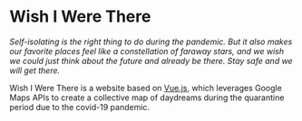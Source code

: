 # Wish I Were There
_Self-isolating is the right thing to do during the pandemic. But it also makes our favorite places feel like a constellation of faraway stars, and we wish we could just think about the future and already be there. Stay safe and we will get there._

Wish I Were There is a website based on [Vue.js](https://github.com/vuejs/vue), which leverages Google Maps APIs to create a collective map of daydreams during the quarantine period due to the covid-19 pandemic.
